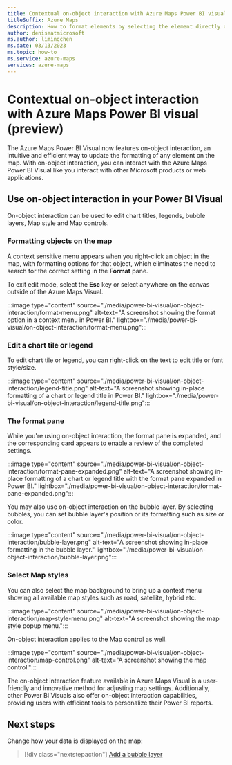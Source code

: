 ```yaml
---
title: Contextual on-object interaction with Azure Maps Power BI visuals
titleSuffix: Azure Maps
description: How to format elements by selecting the element directly on the map to bring up the available formatting options.
author: deniseatmicrosoft
ms.author: limingchen
ms.date: 03/13/2023
ms.topic: how-to
ms.service: azure-maps
services: azure-maps
---
```


# Contextual on-object interaction with Azure Maps Power BI visual (preview)

The Azure Maps Power BI Visual now features on-object interaction, an
intuitive and efficient way to update the formatting of any element on the map.
With on-object interaction, you can interact with the Azure Maps Power BI
Visual like you interact with other Microsoft products or web applications.

## Use on-object interaction in your Power BI Visual


On-object interaction can be used to edit chart titles, legends, bubble
layers, Map style and Map controls.

### Formatting objects on the map

A context sensitive menu appears when you right-click an object in the map,
with formatting options for that object, which eliminates the need to search for
the correct setting in the **Format** pane.

To exit edit mode, select the **Esc** key or select anywhere on
the canvas outside of the Azure Maps Visual.

:::image type="content" source="./media/power-bi-visual/on-object-interaction/format-menu.png" alt-text="A screenshot showing the format option in a context menu in Power BI." lightbox="./media/power-bi-visual/on-object-interaction/format-menu.png":::

### Edit a chart tile or legend

To edit chart tile or legend, you can right-click on the text to edit
title or font style/size.

:::image type="content" source="./media/power-bi-visual/on-object-interaction/legend-title.png" alt-text="A screenshot showing in-place formatting of a chart or legend title in Power BI." lightbox="./media/power-bi-visual/on-object-interaction/legend-title.png":::

### The format pane

While you're using on-object interaction, the format pane is expanded, and the corresponding card appears to enable a review of the completed settings.

:::image type="content" source="./media/power-bi-visual/on-object-interaction/format-pane-expanded.png" alt-text="A screenshot showing in-place formatting of a chart or legend title with the format pane expanded in Power BI." lightbox="./media/power-bi-visual/on-object-interaction/format-pane-expanded.png":::

You may also use on-object interaction on the bubble layer. By selecting
bubbles, you can set bubble layer's position or its formatting such as
size or color.

:::image type="content" source="./media/power-bi-visual/on-object-interaction/bubble-layer.png" alt-text="A screenshot showing in-place formatting in the bubble layer." lightbox="./media/power-bi-visual/on-object-interaction/bubble-layer.png":::

### Select Map styles

You can also select the map background to bring up a context menu showing all available map styles such as road, satellite, hybrid etc.

:::image type="content" source="./media/power-bi-visual/on-object-interaction/map-style-menu.png" alt-text="A screenshot showing the map style popup menu.":::

On-object interaction applies to the Map control as well.

:::image type="content" source="./media/power-bi-visual/on-object-interaction/map-control.png" alt-text="A screenshot showing the map control.":::

The on-object interaction feature available in Azure Maps Visual is a
user-friendly and innovative method for adjusting map settings.
Additionally, other Power BI Visuals also offer on-object interaction
capabilities, providing users with efficient tools to personalize their
Power BI reports.

## Next steps

Change how your data is displayed on the map:

> [!div class="nextstepaction"]
> [Add a bubble layer](power-bi-visual-add-bubble-layer.md)
